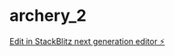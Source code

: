 # archery_2

[Edit in StackBlitz next generation editor ⚡️](https://stackblitz.com/~/github.com/ParthBhandakkar/archery_2)